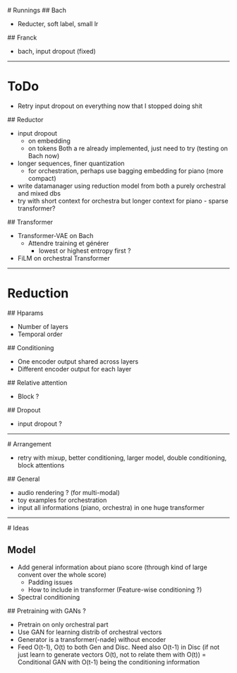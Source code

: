 # Runnings
## Bach
- Reducter, soft label, small lr

## Franck
- bach, input dropout (fixed)

--------------------------------------------------------------------------------------------
# ToDo
- Retry input dropout on everything now that I stopped doing shit

## Reductor
- input dropout
    - on embedding
    - on tokens
    Both a re already implemented, just need to try (testing on Bach now)
- longer sequences, finer quantization
    - for orchestration, perhaps use bagging embedding for piano (more compact)
- write datamanager using reduction model from both a purely orchestral and mixed dbs
- try with short context for orchestra but longer context for piano
       - sparse transformer?
       
## Transformer
- Transformer-VAE on Bach
    - Attendre training et générer
        - lowest or highest entropy first ?
- FiLM on orchestral Transformer


--------------------------------------------------------------------------------------------
# Reduction
## Hparams
- Number of layers
- Temporal order

## Conditioning
- One encoder output shared across layers
- Different encoder output for each layer

## Relative attention
- Block ?

## Dropout
- input dropout ?

--------------------------------------------------------------------------------------------
# Arrangement
- retry with mixup, better conditioning, larger model, double conditioning, block attentions

## General
- audio rendering ? (for multi-modal)
- toy examples for orchestration
- input all informations (piano, orchestra) in one huge transformer

--------------------------------------------------------------------------------------------
# Ideas
## Model
- Add general information about piano score (through kind of large convent over the whole score)
   - Padding issues
   - How to include in transformer (Feature-wise conditioning ?)
- Spectral conditioning

## Pretraining with GANs ?
- Pretrain on only orchestral part
- Use GAN for learning distrib of orchestral vectors
- Generator is a transformer(-nade) without encoder
- Feed O(t-1), O(t) to both Gen and Disc. Need also O(t-1) in Disc 
(if not just learn to generate vectors O(t), not to relate them with O(t)) 
= Conditional GAN with O(t-1) being the conditioning information